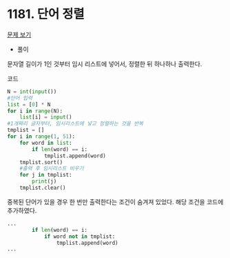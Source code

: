 # 1181. 단어 정렬

[문제 보기](https://www.acmicpc.net/problem/1181)

- 풀이

문자열 길이가 1인 것부터 임시 리스트에 넣어서, 정렬한 뒤 하나하나 출력한다.

코드

```python
N = int(input())
#단어 입력
list = [0] * N
for i in range(N):
    list[i] = input()
#1개짜리 글자부터, 임시리스트에 넣고 정렬하는 것을 반복
tmplist = []
for i in range(1, 51):
    for word in list:
        if len(word) == i:
            tmplist.append(word)
    tmplist.sort()
    #출력 후 임시리스트 비우기
    for j in tmplist:
        print(j)
    tmplist.clear()

```

중복된 단어가 있을 경우 한 번만 출력한다는 조건이 숨겨져 있었다. 해당 조건을 코드에 추가하였다.

```python
...
        if len(word) == i:
            if word not in tmplist:
                tmplist.append(word)
...
```

